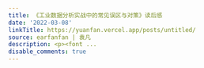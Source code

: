 ```yaml
---
title: 《工业数据分析实战中的常见误区与对策》读后感
date: '2022-03-08'
linkTitle: https://yuanfan.vercel.app/posts/untitled/
source: earfanfan | 袁凡
description: <p><font ...
disable_comments: true
---
```

<p><font ...